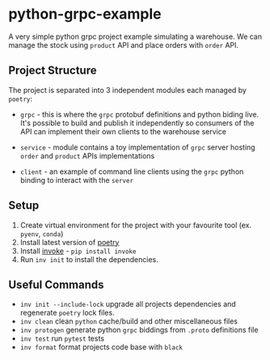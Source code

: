 # python-grpc-example

A very simple python grpc project example simulating a warehouse. We can manage the stock using `product` API and place orders with `order` API.

## Project Structure

The project is separated into 3 independent modules each managed by `poetry`:

* `grpc` - this is where the `grpc` protobuf definitions and python biding live. It's possible to build and publish it independently so consumers of the API can implement their own clients to the warehouse service

* `service` - module contains a toy implementation of `grpc` server hosting `order` and `product` APIs implementations

* `client` - an example of command line clients using the `grpc` python binding to interact with the `server`


## Setup

1. Create virtual environment for the project with your favourite tool (ex. `pyenv`, `conda`)
2. Install latest version of [poetry](https://github.com/python-poetry/poetry)
3. Install [invoke](https://pypi.org/project/invoke/) - `pip install invoke`
4. Run `inv init` to install the dependencies.


## Useful Commands

* `inv init --include-lock` upgrade all projects dependencies and regenerate `poetry` lock files.
* `inv clean` clean `python` cache/build and other miscellaneous files
* `inv protogen` generate python `grpc` biddings from `.proto` definitions file
* `inv test` run `pytest` tests
* `inv format` format projects code base with `black`
